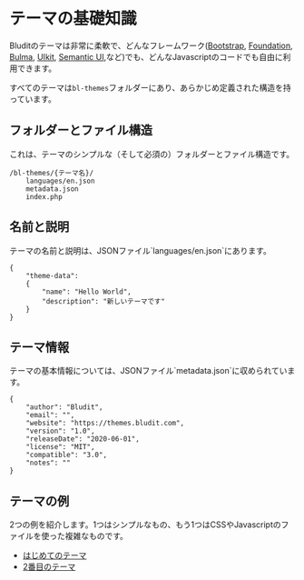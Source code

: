 # テーマの基礎知識
<!-- position: 1 -->

Bluditのテーマは非常に柔軟で、どんなフレームワーク([Bootstrap](http://getbootstrap.com/), [Foundation](https://foundation.zurb.com/), [Bulma](https://bulma.io), [UIkit](https://getuikit.com/), [Semantic UI](https://semantic-ui.com),など)でも、どんなJavascriptのコードでも自由に利用できます。

すべてのテーマは`bl-themes`フォルダーにあり、あらかじめ定義された構造を持っています。

<h2 id="structure">フォルダーとファイル構造</h2>
これは、テーマのシンプルな（そして必須の）フォルダーとファイル構造です。

```
/bl-themes/{テーマ名}/
	languages/en.json
	metadata.json
	index.php
```

<h2 id="name-description">名前と説明</h2>
テーマの名前と説明は、JSONファイル`languages/en.json`にあります。

```
{
	"theme-data":
	{
		"name": "Hello World",
		"description": "新しいテーマです"
	}
}
```

<h2 id="information">テーマ情報</h2>
テーマの基本情報については、JSONファイル`metadata.json`に収められています。

```
{
	"author": "Bludit",
	"email": "",
	"website": "https://themes.bludit.com",
	"version": "1.0",
	"releaseDate": "2020-06-01",
	"license": "MIT",
	"compatible": "3.0",
	"notes": ""
}
```

<h2 id="examples">テーマの例</h2>
2つの例を紹介します。1つはシンプルなもの、もう1つはCSSやJavascriptのファイルを使った複雑なものです。

- [はじめてのテーマ](https://docs.bludit.com/en/themes/example-my-first-theme)
- [2番目のテーマ](https://docs.bludit.com/en/themes/example-my-second-theme)
